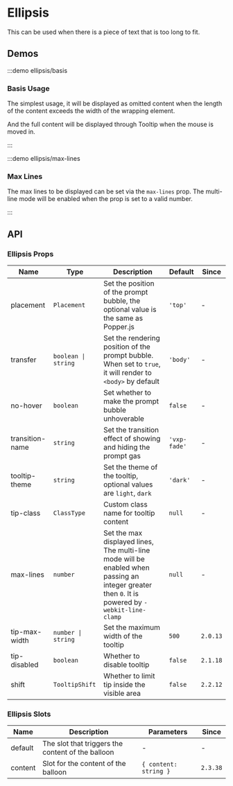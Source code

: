 # Ellipsis

This can be used when there is a piece of text that is too long to fit.

## Demos

:::demo ellipsis/basis

### Basis Usage

The simplest usage, it will be displayed as omitted content when the length of the content exceeds the width of the wrapping element.

And the full content will be displayed through Tooltip when the mouse is moved in.

:::

:::demo ellipsis/max-lines

### Max Lines

The max lines to be displayed can be set via the `max-lines` prop. The multi-line mode will be enabled when the prop is set to a valid number.

:::

## API

### Ellipsis Props

| Name            | Type                | Description                                                                                                                                      | Default      | Since    |
| --------------- | ------------------- | ------------------------------------------------------------------------------------------------------------------------------------------------ | ------------ | -------- |
| placement       | `Placement`         | Set the position of the prompt bubble, the optional value is the same as Popper.js                                                               | `'top'`      | -        |
| transfer        | `boolean \| string` | Set the rendering position of the prompt bubble. When set to `true`, it will render to `<body>` by default                                       | `'body'`     | -        |
| no-hover        | `boolean`           | Set whether to make the prompt bubble unhoverable                                                                                                | `false`      | -        |
| transition-name | `string`            | Set the transition effect of showing and hiding the prompt gas                                                                                   | `'vxp-fade'` | -        |
| tooltip-theme   | `string`            | Set the theme of the tooltip, optional values are `light`, `dark`                                                                                | `'dark'`     | -        |
| tip-class       | `ClassType`         | Custom class name for tooltip content                                                                                                            | `null`       | -        |
| max-lines       | `number`            | Set the max displayed lines, The multi-line mode will be enabled when passing an integer greater then `0`. It is powered by `-webkit-line-clamp` | `null`       | -        |
| tip-max-width   | `number \| string`  | Set the maximum width of the tooltip                                                                                                             | `500`        | `2.0.13` |
| tip-disabled    | `boolean`           | Whether to disable tooltip                                                                                                                       | `false`      | `2.1.18` |
| shift           | `TooltipShift`      | Whether to limit tip inside the visible area                                                                                                     | `false`      | `2.2.12` |

### Ellipsis Slots

| Name    | Description                                       | Parameters            | Since    |
| ------- | ------------------------------------------------- | --------------------- | -------- |
| default | The slot that triggers the content of the balloon | -                     | -        |
| content | Slot for the content of the balloon               | `{ content: string }` | `2.3.38` |
